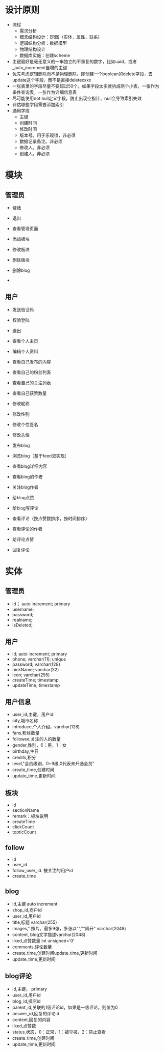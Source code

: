 # 设计原则

+ 流程
  + 需求分析
  + 概念结构设计：ER图（实体，属性，联系）
  + 逻辑结构分析：数据模型
  + 物理结构设计
  + 数据库实施：创建scheme
+ 主键最好是毫无意义的一串独立的不重复的数字，比如uuid，或者_auto_increment自增的主键
+ 优先考虑逻辑删除而不是物理删除。即创建一个boolean的delete字段，去update这个字段，而不是直接deletexxxx
+ 一张表里的字段尽量不要超过50个，如果字段太多就拆成两个小表，一张作为条件查询表，一张作为详细信息表
+ 尽可能使用not null定义字段。防止出现空指针，null会导致索引失效
+ 评估哪些字段需要添加索引
+ 通用字段
  + 主键
  + 创建时间
  + 修改时间
  + 版本号。用于乐观锁，非必须
  + 数据记录备注。非必须
  + 修改人。非必须
  + 创建人。非必须



# 模块

## 管理员

+ 登陆
+ 退出



+ 查看管理页面
+ 添加板块
+ 修改板块
+ 删除板块



+ 删除blog
+ 





## 用户

+ 发送验证码
+ 校验登陆
+ 退出



+ 查看个人主页
+ 编辑个人资料
+ 查看自己发布的内容
+ 查看自己的粉丝列表
+ 查看自己的关注列表
+ 查看自己获赞数量



+ 修改昵称
+ 修改性别
+ 修改个性签名
+ 修改头像



+ 发布blog
+ 浏览blog（基于feed流实现）
+ 查看blog详细内容
+ 查看blog的作者
+ 关注blog作者
+ 给blog点赞
+ 给blog写评论



+ 查看评论（按点赞数排序，按时间排序）

+ 查看评论的作者
+ 给评论点赞
+ 回复评论









# 实体

## 管理员

+ id； auto increment; primary
+ username; 
+ password;
+ realname;
+ isDeleted;



## 用户

+ id; auto  increment; primary
+ phone; varchar(11); unique
+ password; varchar(128)
+ nickName; varchar(32)
+ icon; varchar(255)
+ createTime; timestamp
+ updateTime; timestamp



## 用户信息

+ user_id,主键，用户id
+ city,城市名称
+ introduce,个人介绍，varchar(128)
+ fans,粉丝数量
+ followee,关注的人的数量
+ gender,性别，0：男，1：女
+ birthday,生日
+ credits,积分
+ level,"会员级别，0~9级,0代表未开通会员"
+ create_time,创建时间
+ update_time,更新时间

## 板块

+ id
+ sectionName
+ remark：板块说明
+ createTime
+ clickCount
+ topticCount



## follow

+ id
+ user_id
+ follow_user_id: 被关注的用户id
+ create_time



## blog

+ id,主键 auto increment
+ shop_id,商户id
+ user_id,用户id
+ title,标题 varchar(255)
+ images," 照片，最多9张，多张以"",""隔开" varchar(2048)
+ content, blog文字描述varchar(2048)
+ liked,点赞数量 int unsigned='0'
+ comments,评论数量
+ create_time,创建时间update_time,更新时间
+ update_time,更新时间





## blog评论

+ id,主键， primary
+ user_id,用户id
+ blog_id,探店id
+ parent_id,关联的1级评论id，如果是一级评论，则值为0
+ answer_id,回复的评论id
+ content,回复的内容
+ liked,点赞数
+ status,状态，0：正常，1：被举报，2：禁止查看
+ create_time,创建时间
+ update_time,更新时间